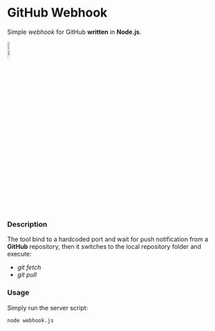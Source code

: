# GitHub Webhook
Simple _webhook_ for GitHub __written__ in __Node.js__.

<img src="https://nodejs.org/static/images/logos/nodejs-new-pantone-black.png" alt="Node.js logo" width=10%/>

[logo]: https://nodejs.org/static/images/logos/nodejs-new-pantone-black.png "Node.js logo"

### Description
The tool bind to a hardcoded port and wait for push notification from a __GitHub__ repository, then it switches to the local repository folder and execute:
* _git fetch_
* _git pull_

### Usage
Simply run the server script:

```
node webhook.js
```

